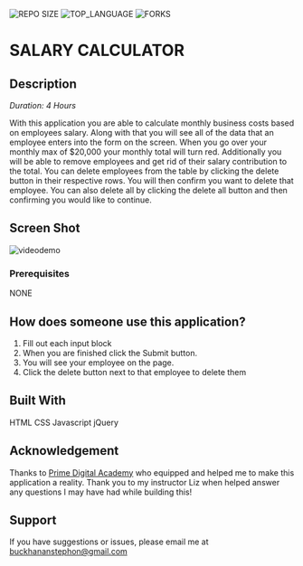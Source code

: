 ![REPO SIZE](https://img.shields.io/github/repo-size/scottbromander/the_marketplace.svg?style=flat-square) ![TOP_LANGUAGE](https://img.shields.io/github/languages/top/scottbromander/the_marketplace.svg?style=flat-square) ![FORKS](https://img.shields.io/github/forks/scottbromander/the_marketplace.svg?style=social)

# SALARY CALCULATOR

## Description

_Duration: 4 Hours_

With this application you are able to calculate monthly business costs based on employees salary. Along with that you will see all of the data that an employee enters into the form on the screen. When you go over your monthly max of $20,000 your monthly total will turn red. Additionally you will be able to remove employees and get rid of their salary contribution to the total. You can delete employees from the table by clicking the delete button in their respective rows. You will then confirm you want to delete that employee. You can also delete all by clicking the delete all button and then confirming you would like to continue.

## Screen Shot

![videodemo](https://user-images.githubusercontent.com/102774817/174500175-0019b9d8-2a71-45df-9654-12044f95b107.gif)

### Prerequisites

NONE

## How does someone use this application?

1. Fill out each input block
2. When you are finished click the Submit button.
3. You will see your employee on the page.
4. Click the delete button next to that employee to delete them

## Built With

HTML CSS Javascript jQuery

## Acknowledgement

Thanks to [Prime Digital Academy](www.primeacademy.io) who equipped and helped me to make this application a reality. Thank you to my instructor Liz when helped answer any questions I may have had while building this!

## Support

If you have suggestions or issues, please email me at [buckhananstephon@gmail.com](https://www.google.com)
